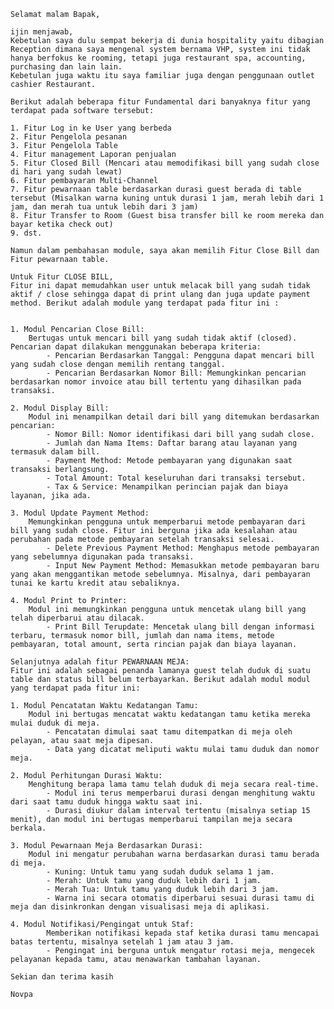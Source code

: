     Selamat malam Bapak,

    ijin menjawab,
    Kebetulan saya dulu sempat bekerja di dunia hospitality yaitu dibagian Reception dimana saya mengenal system bernama VHP, system ini tidak hanya berfokus ke rooming, tetapi juga restaurant spa, accounting, purchasing dan lain lain.
    Kebetulan juga waktu itu saya familiar juga dengan penggunaan outlet cashier Restaurant.

    Berikut adalah beberapa fitur Fundamental dari banyaknya fitur yang terdapat pada software tersebut:

    1. Fitur Log in ke User yang berbeda
    2. Fitur Pengelola pesanan
    3. Fitur Pengelola Table
    4. Fitur management Laporan penjualan
    5. Fitur Closed Bill (Mencari atau memodifikasi bill yang sudah close di hari yang sudah lewat)
    6. Fitur pembayaran Multi-Channel
    7. Fitur pewarnaan table berdasarkan durasi guest berada di table tersebut (Misalkan warna kuning untuk durasi 1 jam, merah lebih dari 1 jam, dan merah tua untuk lebih dari 3 jam)
    8. Fitur Transfer to Room (Guest bisa transfer bill ke room mereka dan bayar ketika check out)
    9. dst.

    Namun dalam pembahasan module, saya akan memilih Fitur Close Bill dan Fitur pewarnaan table.

    Untuk Fitur CLOSE BILL,
    Fitur ini dapat memudahkan user untuk melacak bill yang sudah tidak aktif / close sehingga dapat di print ulang dan juga update payment method. Berikut adalah module yang terdapat pada fitur ini :


    1. Modul Pencarian Close Bill:
        Bertugas untuk mencari bill yang sudah tidak aktif (closed). Pencarian dapat dilakukan menggunakan beberapa kriteria:
            - Pencarian Berdasarkan Tanggal: Pengguna dapat mencari bill yang sudah close dengan memilih rentang tanggal.
            - Pencarian Berdasarkan Nomor Bill: Memungkinkan pencarian berdasarkan nomor invoice atau bill tertentu yang dihasilkan pada transaksi.

    2. Modul Display Bill:
        Modul ini menampilkan detail dari bill yang ditemukan berdasarkan pencarian:
            - Nomor Bill: Nomor identifikasi dari bill yang sudah close.
            - Jumlah dan Nama Items: Daftar barang atau layanan yang termasuk dalam bill.
            - Payment Method: Metode pembayaran yang digunakan saat transaksi berlangsung.
            - Total Amount: Total keseluruhan dari transaksi tersebut.
            - Tax & Service: Menampilkan perincian pajak dan biaya layanan, jika ada.

    3. Modul Update Payment Method:
        Memungkinkan pengguna untuk memperbarui metode pembayaran dari bill yang sudah close. Fitur ini berguna jika ada kesalahan atau perubahan pada metode pembayaran setelah transaksi selesai.
            - Delete Previous Payment Method: Menghapus metode pembayaran yang sebelumnya digunakan pada transaksi.
            - Input New Payment Method: Memasukkan metode pembayaran baru yang akan menggantikan metode sebelumnya. Misalnya, dari pembayaran tunai ke kartu kredit atau sebaliknya.

    4. Modul Print to Printer:
        Modul ini memungkinkan pengguna untuk mencetak ulang bill yang telah diperbarui atau dilacak.
            - Print Bill Terupdate: Mencetak ulang bill dengan informasi terbaru, termasuk nomor bill, jumlah dan nama items, metode pembayaran, total amount, serta rincian pajak dan biaya layanan.

    Selanjutnya adalah fitur PEWARNAAN MEJA:
    Fitur ini adalah sebagai penanda lamanya guest telah duduk di suatu table dan status bill belum terbayarkan. Berikut adalah modul modul yang terdapat pada fitur ini:

    1. Modul Pencatatan Waktu Kedatangan Tamu:
        Modul ini bertugas mencatat waktu kedatangan tamu ketika mereka mulai duduk di meja.
            - Pencatatan dimulai saat tamu ditempatkan di meja oleh pelayan, atau saat meja dipesan.
            - Data yang dicatat meliputi waktu mulai tamu duduk dan nomor meja.

    2. Modul Perhitungan Durasi Waktu:
        Menghitung berapa lama tamu telah duduk di meja secara real-time.
            - Modul ini terus memperbarui durasi dengan menghitung waktu dari saat tamu duduk hingga waktu saat ini.
            - Durasi diukur dalam interval tertentu (misalnya setiap 15 menit), dan modul ini bertugas memperbarui tampilan meja secara berkala.

    3. Modul Pewarnaan Meja Berdasarkan Durasi:
        Modul ini mengatur perubahan warna berdasarkan durasi tamu berada di meja.
            - Kuning: Untuk tamu yang sudah duduk selama 1 jam.
            - Merah: Untuk tamu yang duduk lebih dari 1 jam.
            - Merah Tua: Untuk tamu yang duduk lebih dari 3 jam.
            - Warna ini secara otomatis diperbarui sesuai durasi tamu di meja dan disinkronkan dengan visualisasi meja di aplikasi.

    4. Modul Notifikasi/Pengingat untuk Staf:
            Memberikan notifikasi kepada staf ketika durasi tamu mencapai batas tertentu, misalnya setelah 1 jam atau 3 jam.
            - Pengingat ini berguna untuk mengatur rotasi meja, mengecek pelayanan kepada tamu, atau menawarkan tambahan layanan.

    Sekian dan terima kasih

    Novpa
